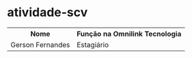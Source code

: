 # atividade-scv

<table>
  <tr>
    <th>Nome</th>
    <th>Fun&ccedil;&atilde;o na Omnilink Tecnologia</th>
  </tr>
  <tr>
    <td>Gerson Fernandes</td>
    <td>Estagiário</td>
  </tr>
</table>
